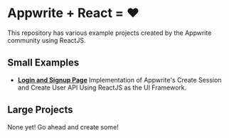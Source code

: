 # Appwrite + React = ❤️
This repository has various example projects created by the Appwrite community using ReactJS.

## Small Examples
- [**Login and Signup Page**](/example-auth/) Implementation of Appwrite's Create Session and Create User API Using ReactJS as the UI Framework.


## Large Projects
None yet! Go ahead and create some!
